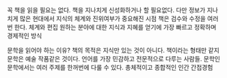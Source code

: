 
꼭 책을 읽을 필요는 없다. 책을 지나치게 신성화하거나 할 필요없다.
다만 정보가 지나치게 많은 현대에서
지식의 체계와 진위여부가 중요해진 시점
책은 검수와 수정을 여러번 한다.
체계와 편집
원하는 분야에 대한 지식과 지혜를 얻기에 가장 빠르고 정확하며 경제적인 방식

문학을 읽어야 하는 이유?
책의 목적은 지식만 있는 것이 아니다.
책이라는 형태만 같지 문학은 예술 작품같은 것이다.
언어를 가장 민감하고 전문적으로 다루는 사람들. 문학인
문학에서는 여러 주제를 한꺼번에 다룰 수 있다. 총체적이고 종합적인 인간
간접경험